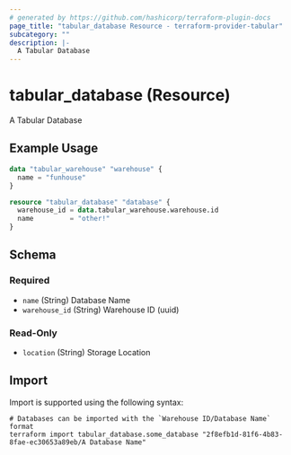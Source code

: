 ```yaml
---
# generated by https://github.com/hashicorp/terraform-plugin-docs
page_title: "tabular_database Resource - terraform-provider-tabular"
subcategory: ""
description: |-
  A Tabular Database
---
```


# tabular_database (Resource)

A Tabular Database

## Example Usage

```terraform
data "tabular_warehouse" "warehouse" {
  name = "funhouse"
}

resource "tabular_database" "database" {
  warehouse_id = data.tabular_warehouse.warehouse.id
  name         = "other!"
}
```

<!-- schema generated by tfplugindocs -->
## Schema

### Required

- `name` (String) Database Name
- `warehouse_id` (String) Warehouse ID (uuid)

### Read-Only

- `location` (String) Storage Location

## Import

Import is supported using the following syntax:

```shell
# Databases can be imported with the `Warehouse ID/Database Name` format
terraform import tabular_database.some_database "2f8efb1d-81f6-4b83-8fae-ec30653a89eb/A Database Name"
```
